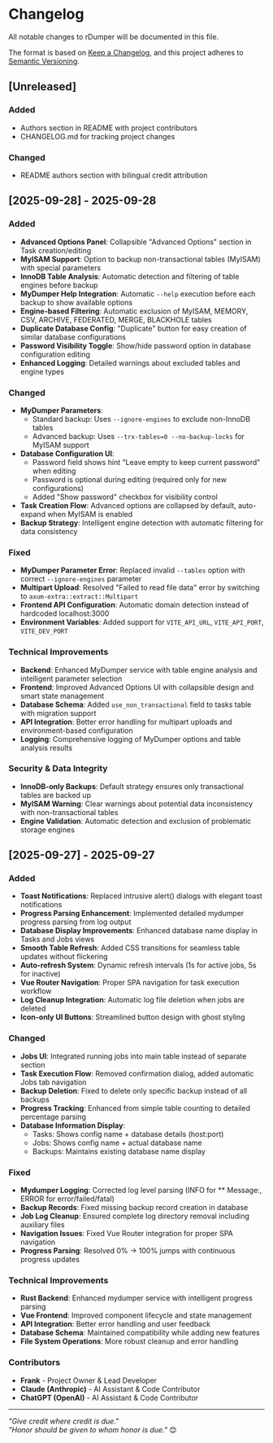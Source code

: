 # Changelog

All notable changes to rDumper will be documented in this file.

The format is based on [Keep a Changelog](https://keepachangelog.com/en/1.0.0/),
and this project adheres to [Semantic Versioning](https://semver.org/spec/v2.0.0.html).

## [Unreleased]

### Added
- Authors section in README with project contributors
- CHANGELOG.md for tracking project changes

### Changed
- README authors section with bilingual credit attribution

## [2025-09-28] - 2025-09-28

### Added
- **Advanced Options Panel**: Collapsible "Advanced Options" section in Task creation/editing
- **MyISAM Support**: Option to backup non-transactional tables (MyISAM) with special parameters
- **InnoDB Table Analysis**: Automatic detection and filtering of table engines before backup
- **MyDumper Help Integration**: Automatic `--help` execution before each backup to show available options
- **Engine-based Filtering**: Automatic exclusion of MyISAM, MEMORY, CSV, ARCHIVE, FEDERATED, MERGE, BLACKHOLE tables
- **Duplicate Database Config**: "Duplicate" button for easy creation of similar database configurations
- **Password Visibility Toggle**: Show/hide password option in database configuration editing
- **Enhanced Logging**: Detailed warnings about excluded tables and engine types

### Changed
- **MyDumper Parameters**: 
  - Standard backup: Uses `--ignore-engines` to exclude non-InnoDB tables
  - Advanced backup: Uses `--trx-tables=0 --no-backup-locks` for MyISAM support
- **Database Configuration UI**: 
  - Password field shows hint "Leave empty to keep current password" when editing
  - Password is optional during editing (required only for new configurations)
  - Added "Show password" checkbox for visibility control
- **Task Creation Flow**: Advanced options are collapsed by default, auto-expand when MyISAM is enabled
- **Backup Strategy**: Intelligent engine detection with automatic filtering for data consistency

### Fixed
- **MyDumper Parameter Error**: Replaced invalid `--tables` option with correct `--ignore-engines` parameter
- **Multipart Upload**: Resolved "Failed to read file data" error by switching to `axum-extra::extract::Multipart`
- **Frontend API Configuration**: Automatic domain detection instead of hardcoded localhost:3000
- **Environment Variables**: Added support for `VITE_API_URL`, `VITE_API_PORT`, `VITE_DEV_PORT`

### Technical Improvements
- **Backend**: Enhanced MyDumper service with table engine analysis and intelligent parameter selection
- **Frontend**: Improved Advanced Options UI with collapsible design and smart state management
- **Database Schema**: Added `use_non_transactional` field to tasks table with migration support
- **API Integration**: Better error handling for multipart uploads and environment-based configuration
- **Logging**: Comprehensive logging of MyDumper options and table analysis results

### Security & Data Integrity
- **InnoDB-only Backups**: Default strategy ensures only transactional tables are backed up
- **MyISAM Warning**: Clear warnings about potential data inconsistency with non-transactional tables
- **Engine Validation**: Automatic detection and exclusion of problematic storage engines

## [2025-09-27] - 2025-09-27

### Added
- **Toast Notifications**: Replaced intrusive alert() dialogs with elegant toast notifications
- **Progress Parsing Enhancement**: Implemented detailed mydumper progress parsing from log output
- **Database Display Improvements**: Enhanced database name display in Tasks and Jobs views
- **Smooth Table Refresh**: Added CSS transitions for seamless table updates without flickering
- **Auto-refresh System**: Dynamic refresh intervals (1s for active jobs, 5s for inactive)
- **Vue Router Navigation**: Proper SPA navigation for task execution workflow
- **Log Cleanup Integration**: Automatic log file deletion when jobs are deleted
- **Icon-only UI Buttons**: Streamlined button design with ghost styling

### Changed
- **Jobs UI**: Integrated running jobs into main table instead of separate section
- **Task Execution Flow**: Removed confirmation dialog, added automatic Jobs tab navigation
- **Backup Deletion**: Fixed to delete only specific backup instead of all backups
- **Progress Tracking**: Enhanced from simple table counting to detailed percentage parsing
- **Database Information Display**: 
  - Tasks: Shows config name + database details (host:port)
  - Jobs: Shows config name + actual database name
  - Backups: Maintains existing database name display

### Fixed
- **Mydumper Logging**: Corrected log level parsing (INFO for ** Message:, ERROR for error/failed/fatal)
- **Backup Records**: Fixed missing backup record creation in database
- **Job Log Cleanup**: Ensured complete log directory removal including auxiliary files
- **Navigation Issues**: Fixed Vue Router integration for proper SPA navigation
- **Progress Parsing**: Resolved 0% → 100% jumps with continuous progress updates

### Technical Improvements
- **Rust Backend**: Enhanced mydumper service with intelligent progress parsing
- **Vue Frontend**: Improved component lifecycle and state management
- **API Integration**: Better error handling and user feedback
- **Database Schema**: Maintained compatibility while adding new features
- **File System Operations**: More robust cleanup and error handling

### Contributors
- **Frank** - Project Owner & Lead Developer
- **Claude (Anthropic)** - AI Assistant & Code Contributor
- **ChatGPT (OpenAI)** - AI Assistant & Code Contributor

---

*"Give credit where credit is due."*  
*"Honor should be given to whom honor is due."* 😊
